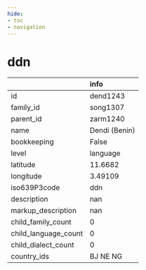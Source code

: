 ```yaml
---
hide:
- toc
- navigation
---
```

# ddn
|                      | info          |
|:---------------------|:--------------|
| id                   | dend1243      |
| family_id            | song1307      |
| parent_id            | zarm1240      |
| name                 | Dendi (Benin) |
| bookkeeping          | False         |
| level                | language      |
| latitude             | 11.6682       |
| longitude            | 3.49109       |
| iso639P3code         | ddn           |
| description          | nan           |
| markup_description   | nan           |
| child_family_count   | 0             |
| child_language_count | 0             |
| child_dialect_count  | 0             |
| country_ids          | BJ NE NG      |